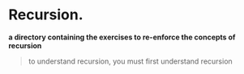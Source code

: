 # Recursion.
**a directory containing the exercises to re-enforce the concepts of recursion**
 > to understand recursion, you must first understand recursion
